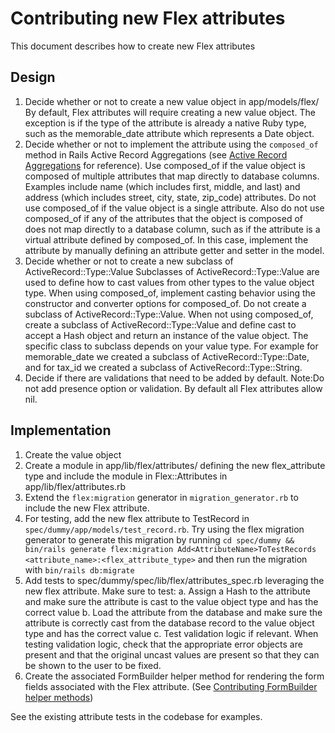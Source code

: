 # Contributing new Flex attributes

This document describes how to create new Flex attributes

## Design

1. Decide whether or not to create a new value object in app/models/flex/
   By default, Flex attributes will require creating a new value object. The exception is if the type of the attribute is already a native Ruby type, such as the memorable_date attribute which represents a Date object.
2. Decide whether or not to implement the attribute using the `composed_of` method in Rails Active Record Aggregations (see [Active Record Aggregations](https://api.rubyonrails.org/classes/ActiveRecord/Aggregations/ClassMethods.html) for reference).
   Use composed_of if the value object is composed of multiple attributes that map directly to database columns. Examples include name (which includes first, middle, and last) and address (which includes street, city, state, zip_code) attributes. Do not use composed_of if the value object is a single attribute. Also do not use composed_of if any of the attributes that the object is composed of does not map directly to a database column, such as if the attribute is a virtual attribute defined by composed_of. In this case, implement the attribute by manually defining an attribute getter and setter in the model.
3. Decide whether or not to create a new subclass of ActiveRecord::Type::Value
   Subclasses of ActiveRecord::Type::Value are used to define how to cast values from other types to the value object type. When using composed_of, implement casting behavior using the constructor and converter options for composed_of. Do not create a subclass of ActiveRecord::Type::Value. When not using composed_of, create a subclass of ActiveRecord::Type::Value and define cast to accept a Hash object and return an instance of the value object. The specific class to subclass depends on your value type. For example for memorable_date we created a subclass of ActiveRecord::Type::Date, and for tax_id we created a subclass of ActiveRecord::Type::String.
4. Decide if there are validations that need to be added by default.
   Note:Do not add presence option or validation. By default all Flex attributes allow nil.

## Implementation

1. Create the value object
2. Create a module in app/lib/flex/attributes/ defining the new flex_attribute type and include the module in Flex::Attributes in app/lib/flex/attributes.rb
3. Extend the `flex:migration` generator in `migration_generator.rb` to include the new Flex attribute.
4. For testing, add the new flex attribute to TestRecord in `spec/dummy/app/models/test_record.rb`. Try using the flex migration generator to generate this migration by running `cd spec/dummy && bin/rails generate flex:migration Add<AttributeName>ToTestRecords <attribute_name>:<flex_attribute_type>` and then run the migration with `bin/rails db:migrate`
5. Add tests to spec/dummy/spec/lib/flex/attributes_spec.rb leveraging the new flex attribute. Make sure to test:
  a. Assign a Hash to the attribute and make sure the attribute is cast to the value object type and has the correct value
  b. Load the attribute from the database and make sure the attribute is correctly cast from the database record to the value object type and has the correct value
  c. Test validation logic if relevant. When testing validation logic, check that the appropriate error objects are present and that the original uncast values are present so that they can be shown to the user to be fixed.
1. Create the associated FormBuilder helper method for rendering the form fields associated with the Flex attribute. (See [Contributing FormBuilder helper methods](/docs/contributing/contributing-form-builder-helper-methods.md))

See the existing attribute tests in the codebase for examples.
